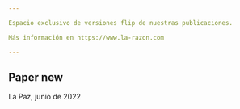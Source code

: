 ```yaml
---

Espacio exclusivo de versiones flip de nuestras publicaciones.

Más información en https://www.la-razon.com

---
```


## Paper new

La Paz, junio de 2022